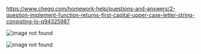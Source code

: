 https://www.chegg.com/homework-help/questions-and-answers/2-question-implement-function-returns-first-capital-upper-case-letter-string-consisting-lo-q94325987

![image not found](https://cdn.discordapp.com/attachments/288071725571375104/957479833464635462/unknown.png)

![image not found](https://cdn.discordapp.com/attachments/288071725571375104/957479942638161950/unknown.png)
